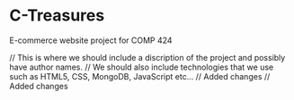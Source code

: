 # C-Treasures
E-commerce website project for COMP 424

// This is where we should include a discription of the project and possibly have author names.
// We should also include technologies that we use such as HTML5, CSS, MongoDB, JavaScript etc...
// Added changes
// Added changes